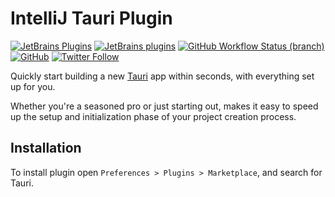 # IntelliJ Tauri Plugin

[![JetBrains Plugins](https://img.shields.io/jetbrains/plugin/v/21659-tauri)](https://plugins.jetbrains.com/plugin/21659-tauri)
[![JetBrains plugins](https://img.shields.io/jetbrains/plugin/d/21659-tauri)](https://plugins.jetbrains.com/plugin/21659-tauri/versions)
[![GitHub Workflow Status (branch)](https://img.shields.io/github/actions/workflow/status/KartanHQ/intellij-tauri/build.yml?branch=master)](https://github.com/KartanHQ/intellij-tauri/actions/workflows/build.yml)
[![GitHub](https://img.shields.io/github/license/KartanHQ/intellij-tauri)](https://github.com/KartanHQ/intellij-tauri/blob/master/LICENSE)
[![Twitter Follow](https://img.shields.io/badge/follow-%40nekofar-1DA1F2?logo=twitter&style=flat)](https://twitter.com/nekofar)

<!-- Plugin description -->
Quickly start building a new [Tauri](https://tauri.app) app within seconds, with everything set up for you.

Whether you're a seasoned pro or just starting out, makes it easy to speed up the setup and initialization phase of your project creation process.
<!-- Plugin description end -->

## Installation

To install plugin open `Preferences > Plugins > Marketplace`, and search for Tauri.

